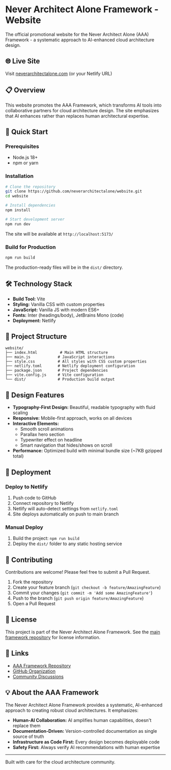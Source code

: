 # Never Architect Alone Framework - Website

The official promotional website for the Never Architect Alone (AAA) Framework - a systematic approach to AI-enhanced cloud architecture design.

## 🌐 Live Site

Visit [neverarchitectalone.com](https://neverarchitectalone.com) (or your Netlify URL)

## 📋 Overview

This website promotes the AAA Framework, which transforms AI tools into collaborative partners for cloud architecture design. The site emphasizes that AI enhances rather than replaces human architectural expertise.

## 🚀 Quick Start

### Prerequisites
- Node.js 18+ 
- npm or yarn

### Installation

```bash
# Clone the repository
git clone https://github.com/neverarchitectalone/website.git
cd website

# Install dependencies
npm install

# Start development server
npm run dev
```

The site will be available at `http://localhost:5173/`

### Build for Production

```bash
npm run build
```

The production-ready files will be in the `dist/` directory.

## 🛠️ Technology Stack

- **Build Tool:** Vite
- **Styling:** Vanilla CSS with custom properties
- **JavaScript:** Vanilla JS with modern ES6+
- **Fonts:** Inter (headings/body), JetBrains Mono (code)
- **Deployment:** Netlify

## 📁 Project Structure

```
website/
├── index.html          # Main HTML structure
├── main.js            # JavaScript interactions
├── style.css          # All styles with CSS custom properties
├── netlify.toml       # Netlify deployment configuration
├── package.json       # Project dependencies
├── vite.config.js     # Vite configuration
└── dist/              # Production build output
```

## 🎨 Design Features

- **Typography-First Design:** Beautiful, readable typography with fluid scaling
- **Responsive:** Mobile-first approach, works on all devices
- **Interactive Elements:**
  - Smooth scroll animations
  - Parallax hero section
  - Typewriter effect on headline
  - Smart navigation that hides/shows on scroll
- **Performance:** Optimized build with minimal bundle size (~7KB gzipped total)

## 🚢 Deployment

### Deploy to Netlify

1. Push code to GitHub
2. Connect repository to Netlify
3. Netlify will auto-detect settings from `netlify.toml`
4. Site deploys automatically on push to main branch

### Manual Deploy

1. Build the project: `npm run build`
2. Deploy the `dist/` folder to any static hosting service

## 🤝 Contributing

Contributions are welcome! Please feel free to submit a Pull Request.

1. Fork the repository
2. Create your feature branch (`git checkout -b feature/AmazingFeature`)
3. Commit your changes (`git commit -m 'Add some AmazingFeature'`)
4. Push to the branch (`git push origin feature/AmazingFeature`)
5. Open a Pull Request

## 📄 License

This project is part of the Never Architect Alone Framework. See the [main framework repository](https://github.com/neverarchitectalone/framework) for license information.

## 🔗 Links

- [AAA Framework Repository](https://github.com/neverarchitectalone/framework)
- [GitHub Organization](https://github.com/neverarchitectalone)
- [Community Discussions](https://github.com/neverarchitectalone/framework/discussions)

## 💡 About the AAA Framework

The Never Architect Alone Framework provides a systematic, AI-enhanced approach to creating robust cloud architectures. It emphasizes:

- **Human-AI Collaboration:** AI amplifies human capabilities, doesn't replace them
- **Documentation-Driven:** Version-controlled documentation as single source of truth
- **Infrastructure as Code First:** Every design becomes deployable code
- **Safety First:** Always verify AI recommendations with human expertise

---

Built with care for the cloud architecture community.